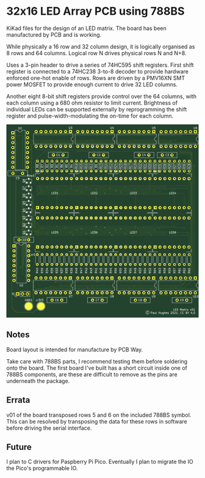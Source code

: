 # 32x16 LED Array PCB using 788BS

KiKad files for the design of an LED matrix. The board has been manufactured by PCB and is
working.

While physically a 16 row and 32 column design, it is logically organised as 8 rows and 64
columns. Logical row N drives physical rows N and N+8.

Uses a 3-pin header to drive a series of 74HC595 shift registers. First shift register is connected to a 
74HC238 3-to-8 decoder to provide hardware enforced one-hot enable of rows. Rows are driven by a PMV16XN 
SMT power MOSFET to provide enough current to drive 32 LED columns.

Another eight 8-bit shift registers provide control over the 64 columns, with each column
using a 680 ohm resistor to limit current. Brightness of individual LEDs can be supported
externally by reprogramming the shift register and pulse-width-modulating the on-time for
each column.

![Render of PCB](front_render.png)

## Notes

Board layout is intended for manufacture by PCB Way.

Take care with 788BS parts, I recommend testing them before soldering onto the board. 
The first board I've built has a short circuit inside one of 788BS components, are these 
are difficult to remove as the pins are underneath the package.

## Errata

v01 of the board transposed rows 5 and 6 on the included 788BS symbol. This can be resolved
by transposing the data for these rows in software before driving the serial interface.

## Future

I plan to C drivers for Paspberry Pi Pico. Eventually I plan to migrate the IO the Pico's
programmable IO.

